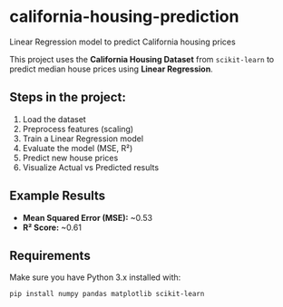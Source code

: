 # california-housing-prediction
Linear Regression model to predict California housing prices

This project uses the **California Housing Dataset** from `scikit-learn` to predict median house prices using **Linear Regression**.

##  Steps in the project:
1. Load the dataset
2. Preprocess features (scaling)
3. Train a Linear Regression model
4. Evaluate the model (MSE, R²)
5. Predict new house prices
6. Visualize Actual vs Predicted results

##  Example Results
- **Mean Squared Error (MSE):** ~0.53  
- **R² Score:** ~0.61  

##  Requirements
Make sure you have Python 3.x installed with:
```bash
pip install numpy pandas matplotlib scikit-learn

